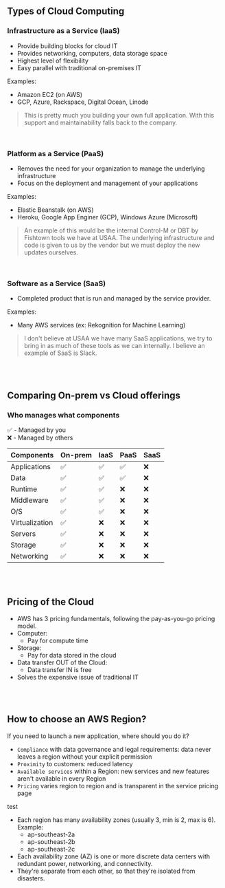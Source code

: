 ## Types of Cloud Computing

### Infrastructure as a Service (IaaS)
  * Provide building blocks for cloud IT
  * Provides networking, computers, data storage space
  * Highest level of flexibility
  * Easy parallel with traditional on-premises IT
  
Examples:
  * Amazon EC2 (on AWS)
  * GCP, Azure, Rackspace, Digital Ocean, Linode
  
> This is pretty much you building your own full application. With this support and maintainability falls back to the company.

<br>

### Platform as a Service (PaaS)
  * Removes the need for your organization to manage the underlying infrastructure
  * Focus on the deployment and management of your applications
  
Examples:
  * Elastic Beanstalk (on AWS)
  * Heroku, Google App Enginer (GCP), Windows Azure (Microsoft)
  
> An example of this would be the internal Control-M or DBT by Fishtown tools we have at USAA. The underlying infrastructure and code is given to us by the vendor but we must deploy the new updates ourselves.

<br>

### Software as a Service (SaaS)
  * Completed product that is run and managed by the service provider.
  
Examples: 
  * Many AWS services (ex: Rekognition for Machine Learning)
    
> I don't believe at USAA we have many SaaS applications, we try to bring in as much of these tools as we can internally. 
> I believe an example of SaaS is Slack.

<br><br>

## Comparing On-prem vs Cloud offerings

### Who manages what components

:white_check_mark: - Managed by you<br/>
:x: - Managed by others

| Components      | On-prem  | IaaS   | PaaS    | SaaS    |
| --------------- | -------- | ------ | ------- | ------- | 
| Applications    | :white_check_mark: | :white_check_mark: | :white_check_mark: | :x: |
| Data            | :white_check_mark: | :white_check_mark: | :white_check_mark: | :x: |
| Runtime         | :white_check_mark: | :white_check_mark: | :x: | :x: |
| Middleware      | :white_check_mark: | :white_check_mark: | :x: | :x: |
| O/S             | :white_check_mark: | :white_check_mark: | :x: | :x: |
| Virtualization  | :white_check_mark: | :x: | :x: | :x: |
| Servers         | :white_check_mark: | :x: | :x: | :x: |
| Storage         | :white_check_mark: | :x: | :x: | :x: |
| Networking      | :white_check_mark: | :x: | :x: | :x: |

<br><br>
## Pricing of the Cloud 
* AWS has 3 pricing fundamentals, following the pay-as-you-go pricing model.
* Computer:
  * Pay for compute time
* Storage:
  * Pay for data stored in the cloud
* Data transfer OUT of the Cloud:
  * Data transfer IN is free
* Solves the expensive issue of traditional IT

<br><br>
## How to choose an AWS Region?
If you need to launch a new application, where should you do it?
* `Compliance` with data governance and legal requirements: data never leaves a region without your explicit permission
* `Proximity` to customers: reduced latency
* `Available services` within a Region: new services and new features aren't available in every Region
* `Pricing` varies region to region and is transparent in the service pricing page


test


  * Each region has many availability zones (usually 3, min is 2, max is 6). Example:
    * ap-southeast-2a
    * ap-southeast-2b
    * ap-southeast-2c  
  * Each availability zone (AZ) is one or more discrete data centers with redundant power, networking, and connectivity.
  * They're separate from each other, so that they're isolated from disasters.